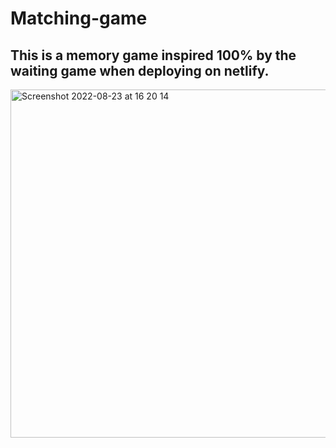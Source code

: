 # Matching-game

## This is a memory game inspired 100% by the waiting game when deploying on netlify.

<img width="557" alt="Screenshot 2022-08-23 at 16 20 14" src="https://user-images.githubusercontent.com/60653284/186183772-d795d8da-c6e1-460b-bd27-bf6e80494cb8.png">
